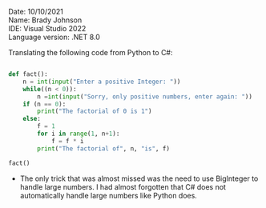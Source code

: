 Date: 10/10/2021 <br />
Name: Brady Johnson <br />
IDE: Visual Studio 2022 <br />
Language version: .NET 8.0 <br />

Translating the following code from Python to C#:
```python

def fact():
    n = int(input("Enter a positive Integer: "))
    while((n < 0)):
        n =int(input("Sorry, only positive numbers, enter again: "))
    if (n == 0):
        print("The factorial of 0 is 1")
    else:
        f = 1
        for i in range(1, n+1):
            f = f * i
        print("The factorial of", n, "is", f)

fact()

```


* The only trick that was almost missed was the need to use BigInteger to handle large numbers. I had almost forgotten that C# does not automatically handle large numbers like Python does.
